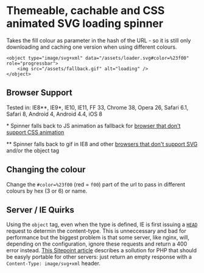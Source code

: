 Themeable, cachable and CSS animated SVG loading spinner
========================================================

Takes the fill colour as parameter in the hash of the URL - so it is still only downloading and caching one version when using different colours.

```
<object type="image/svg+xml" data="/assets/loader.svg#color=%23f00" role="progressbar">
	<img src="/assets/fallback.gif" alt="loading" />
</object>
```

Browser Support
---------------
Tested in: IE8\*\*, IE9\*, IE10, IE11, FF 33, Chrome 38, Opera 26, Safari 6.1, Safari 8, Android 4, Android 4.4, iOS 8


\* Spinner falls back to JS animation as fallback for [browser that don't support CSS animation](http://caniuse.com/#feat=css-animation)

\*\* Spinner falls back to gif in IE8 and other [browsers that don't support SVG](http://caniuse.com/#feat=svg) and/or the object tag

Changing the colour
-------------------
Change the `#color=%23f00` (red = `f00`) part of the url to pass in different colours by hex (3 or 6) or name.

Server / IE Quirks
------------------
Using the `object` tag, even when the type is defined, IE is first issuing a [`HEAD`](https://ochronus.com/http-head-request-good-uses/) request to determin the content-type.
This is unneccessary and bad for performance but the biggest problem is that some server, like nginx, will, depending on the configuration, ignore these requests and return a 400 error instead.
[This Sitepoint article](http://www.sitepoint.com/ie-contype-request/) describes a sollution for PHP that should be easyly portable for other servers:
just return an empty response with a `Content-Type: image/svg+xml` header.